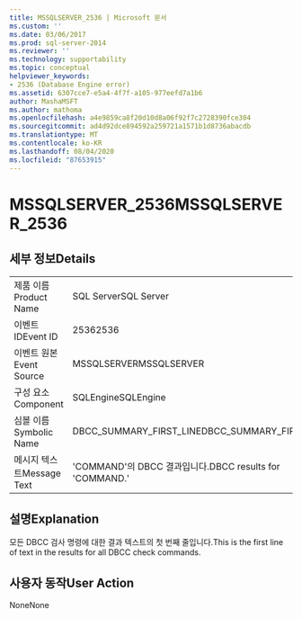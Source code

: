 ```yaml
---
title: MSSQLSERVER_2536 | Microsoft 문서
ms.custom: ''
ms.date: 03/06/2017
ms.prod: sql-server-2014
ms.reviewer: ''
ms.technology: supportability
ms.topic: conceptual
helpviewer_keywords:
- 2536 (Database Engine error)
ms.assetid: 6307cce7-e5a4-4f7f-a105-977eefd7a1b6
author: MashaMSFT
ms.author: mathoma
ms.openlocfilehash: a4e9859ca8f20d10d8a06f92f7c2728390fce304
ms.sourcegitcommit: ad4d92dce894592a259721a1571b1d8736abacdb
ms.translationtype: MT
ms.contentlocale: ko-KR
ms.lasthandoff: 08/04/2020
ms.locfileid: "87653915"
---
```

# <a name="mssqlserver_2536"></a><span data-ttu-id="56191-102">MSSQLSERVER_2536</span><span class="sxs-lookup"><span data-stu-id="56191-102">MSSQLSERVER_2536</span></span>
    
## <a name="details"></a><span data-ttu-id="56191-103">세부 정보</span><span class="sxs-lookup"><span data-stu-id="56191-103">Details</span></span>  
  
|||  
|-|-|  
|<span data-ttu-id="56191-104">제품 이름</span><span class="sxs-lookup"><span data-stu-id="56191-104">Product Name</span></span>|<span data-ttu-id="56191-105">SQL Server</span><span class="sxs-lookup"><span data-stu-id="56191-105">SQL Server</span></span>|  
|<span data-ttu-id="56191-106">이벤트 ID</span><span class="sxs-lookup"><span data-stu-id="56191-106">Event ID</span></span>|<span data-ttu-id="56191-107">2536</span><span class="sxs-lookup"><span data-stu-id="56191-107">2536</span></span>|  
|<span data-ttu-id="56191-108">이벤트 원본</span><span class="sxs-lookup"><span data-stu-id="56191-108">Event Source</span></span>|<span data-ttu-id="56191-109">MSSQLSERVER</span><span class="sxs-lookup"><span data-stu-id="56191-109">MSSQLSERVER</span></span>|  
|<span data-ttu-id="56191-110">구성 요소</span><span class="sxs-lookup"><span data-stu-id="56191-110">Component</span></span>|<span data-ttu-id="56191-111">SQLEngine</span><span class="sxs-lookup"><span data-stu-id="56191-111">SQLEngine</span></span>|  
|<span data-ttu-id="56191-112">심볼 이름</span><span class="sxs-lookup"><span data-stu-id="56191-112">Symbolic Name</span></span>|<span data-ttu-id="56191-113">DBCC_SUMMARY_FIRST_LINE</span><span class="sxs-lookup"><span data-stu-id="56191-113">DBCC_SUMMARY_FIRST_LINE</span></span>|  
|<span data-ttu-id="56191-114">메시지 텍스트</span><span class="sxs-lookup"><span data-stu-id="56191-114">Message Text</span></span>|<span data-ttu-id="56191-115">'COMMAND'의 DBCC 결과입니다.</span><span class="sxs-lookup"><span data-stu-id="56191-115">DBCC results for 'COMMAND.'</span></span>|  
  
## <a name="explanation"></a><span data-ttu-id="56191-116">설명</span><span class="sxs-lookup"><span data-stu-id="56191-116">Explanation</span></span>  
 <span data-ttu-id="56191-117">모든 DBCC 검사 명령에 대한 결과 텍스트의 첫 번째 줄입니다.</span><span class="sxs-lookup"><span data-stu-id="56191-117">This is the first line of text in the results for all DBCC check commands.</span></span>  
  
## <a name="user-action"></a><span data-ttu-id="56191-118">사용자 동작</span><span class="sxs-lookup"><span data-stu-id="56191-118">User Action</span></span>  
 <span data-ttu-id="56191-119">None</span><span class="sxs-lookup"><span data-stu-id="56191-119">None</span></span>  
  
  
